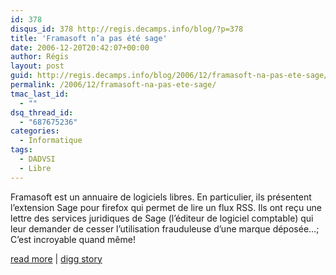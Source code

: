 ```yaml
---
id: 378
disqus_id: 378 http://regis.decamps.info/blog/?p=378
title: 'Framasoft n’a pas été sage'
date: 2006-12-20T20:42:07+00:00
author: Régis
layout: post
guid: http://regis.decamps.info/blog/2006/12/framasoft-na-pas-ete-sage/
permalink: /2006/12/framasoft-na-pas-ete-sage/
tmac_last_id:
  - ""
dsq_thread_id:
  - "687675236"
categories:
  - Informatique
tags:
  - DADVSI
  - Libre
---
```

Framasoft est un annuaire de logiciels libres. En particulier, ils présentent l’extension Sage pour firefox qui permet de lire un flux RSS. Ils ont reçu une lettre des services juridiques de Sage (l’éditeur de logiciel comptable) qui leur demander de cesser l’utilisation frauduleuse d’une marque déposée…; C’est incroyable quand même!

[read more](http://framablog.org/index.php/post/2006/12/18/Framasoft-pas-Sage) | [digg story](http://digg.com/tech_deals/Framasoft_n_a_pas_ete_sage)

